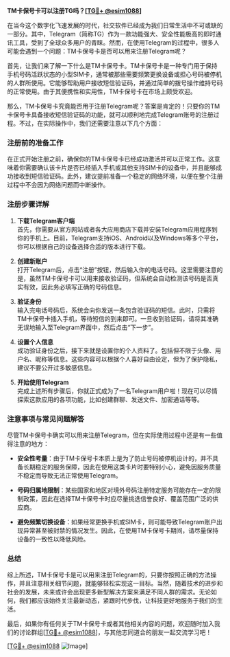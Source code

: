 **TM卡保号卡可以注册TG吗？[[TG💪+ @esim1088](https://t.me/s/esim1088)]**

在当今这个数字化飞速发展的时代，社交软件已经成为我们日常生活中不可或缺的一部分。其中，Telegram（简称TG）作为一款功能强大、安全性能极高的即时通讯工具，受到了全球众多用户的青睐。然而，在使用Telegram的过程中，很多人可能会遇到一个问题：TM卡保号卡是否可以用来注册Telegram呢？

首先，让我们来了解一下什么是TM卡保号卡。TM卡保号卡是一种专门用于保持手机号码活跃状态的小型SIM卡，通常被那些需要频繁更换设备或担心号码被停机的人群所使用。它能够帮助用户接收短信验证码，并通过简单的拨号操作维持号码的正常使用。由于其便携性和实用性，TM卡保号卡在市场上颇受欢迎。

那么，TM卡保号卡究竟能否用于注册Telegram呢？答案是肯定的！只要你的TM卡保号卡具备接收短信验证码的功能，就可以顺利地完成Telegram账号的注册过程。不过，在实际操作中，我们还需要注意以下几个方面：

### 注册前的准备工作

在正式开始注册之前，确保你的TM卡保号卡已经成功激活并可以正常工作。这意味着你需要确认该卡片是否已经插入手机或其他支持SIM卡的设备中，并且能够成功接收到短信验证码。此外，建议提前准备一个稳定的网络环境，以便在整个注册过程中不会因为网络问题而中断操作。

### 注册步骤详解

1. **下载Telegram客户端**  
   首先，你需要从官方网站或者各大应用商店下载并安装Telegram应用程序到你的手机上。目前，Telegram支持iOS、Android以及Windows等多个平台，你可以根据自己的设备选择合适的版本进行下载。

2. **创建新账户**  
   打开Telegram后，点击“注册”按钮，然后输入你的电话号码。这里需要注意的是，虽然TM卡保号卡可以用来接收验证码，但系统会自动检测该号码是否真实有效，因此务必填写正确的号码信息。

3. **验证身份**  
   输入完电话号码后，系统会向你发送一条包含验证码的短信。此时，只需将TM卡保号卡插入手机，等待短信的到来即可。一旦收到验证码，请将其准确无误地输入至Telegram界面中，然后点击“下一步”。

4. **设置个人信息**  
   成功验证身份之后，接下来就是设置你的个人资料了。包括但不限于头像、用户名、昵称等信息。这些内容可以根据个人喜好自由设定，但为了保护隐私，建议不要公开过多敏感信息。

5. **开始使用Telegram**  
   完成上述所有步骤后，你就正式成为了一名Telegram用户啦！现在可以尽情探索这款应用的各项功能，比如创建群聊、发送文件、加密通话等等。

### 注意事项与常见问题解答

尽管TM卡保号卡确实可以用来注册Telegram，但在实际使用过程中还是有一些值得注意的地方：

- **安全性考量**：由于TM卡保号卡本质上是为了防止号码被停机设计的，并不具备长期稳定的服务保障，因此在使用这类卡片时要特别小心，避免因服务质量不稳定而导致无法正常使用Telegram。
  
- **号码归属地限制**：某些国家和地区对境外号码注册特定服务可能存在一定的限制政策，因此在选择TM卡保号卡时应尽量挑选信誉良好、覆盖范围广泛的供应商。

- **避免频繁切换设备**：如果经常更换手机或SIM卡，则可能导致Telegram账户出现异常甚至被封禁的情况发生。因此，在使用TM卡保号卡期间，请尽量保持设备的一致性以降低风险。

### 总结

综上所述，TM卡保号卡是可以用来注册Telegram的，只要你按照正确的方法操作，并且注意相关细节问题，就能够轻松实现这一目标。当然，随着技术的进步和社会的发展，未来或许会出现更多新型解决方案来满足不同人群的需求。无论如何，我们都应该始终关注最新动态，紧跟时代步伐，让科技更好地服务于我们的生活。

最后，如果你有任何关于TM卡保号卡或者其他相关内容的问题，欢迎随时加入我们的讨论群组[[TG💪+ @esim1088](https://t.me/s/esim1088)]，与其他志同道合的朋友一起交流学习吧！

[[TG💪+ @esim1088](https://t.me/s/esim1088) ![Image](https://i.postimg.cc/4NQfJmqS/Snipaste-2025-05-13-00-14-12.png)]